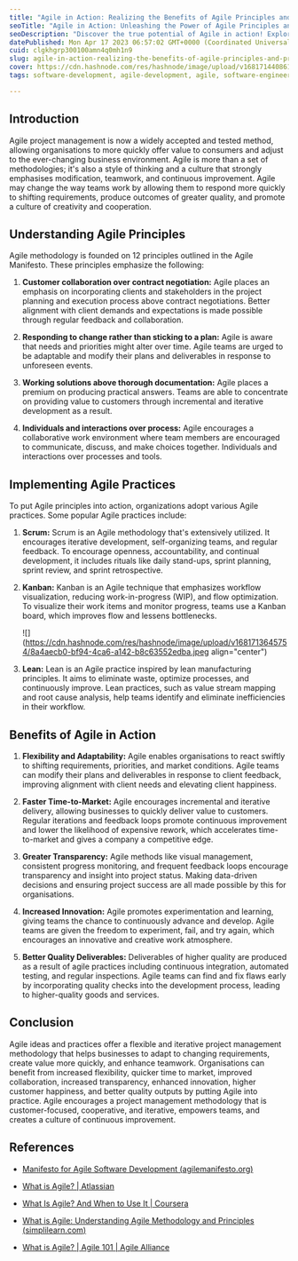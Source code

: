 ```yaml
---
title: "Agile in Action: Realizing the Benefits of Agile Principles and Practices"
seoTitle: "Agile in Action: Unleashing the Power of Agile Principles and benefits"
seoDescription: "Discover the true potential of Agile in action! Explore the key principles and practices that make Agile a powerful approach to project management."
datePublished: Mon Apr 17 2023 06:57:02 GMT+0000 (Coordinated Universal Time)
cuid: clgkhgrp300100amn4q0mh1n9
slug: agile-in-action-realizing-the-benefits-of-agile-principles-and-practices
cover: https://cdn.hashnode.com/res/hashnode/image/upload/v1681714408611/c2f7a1d7-6756-4d1e-a955-1e322c95e971.png
tags: software-development, agile-development, agile, software-engineering, wemakedevs

---
```


## Introduction

Agile project management is now a widely accepted and tested method, allowing organisations to more quickly offer value to consumers and adjust to the ever-changing business environment. Agile is more than a set of methodologies; it's also a style of thinking and a culture that strongly emphasises modification, teamwork, and continuous improvement. Agile may change the way teams work by allowing them to respond more quickly to shifting requirements, produce outcomes of greater quality, and promote a culture of creativity and cooperation.

## Understanding Agile Principles

Agile methodology is founded on 12 principles outlined in the Agile Manifesto. These principles emphasize the following:

1. **Customer collaboration over contract negotiation:** Agile places an emphasis on incorporating clients and stakeholders in the project planning and execution process above contract negotiations. Better alignment with client demands and expectations is made possible through regular feedback and collaboration.
    
2. **Responding to change rather than sticking to a plan:** Agile is aware that needs and priorities might alter over time. Agile teams are urged to be adaptable and modify their plans and deliverables in response to unforeseen events.
    
3. **Working solutions above thorough documentation:** Agile places a premium on producing practical answers. Teams are able to concentrate on providing value to customers through incremental and iterative development as a result.
    
4. **Individuals and interactions over process:** Agile encourages a collaborative work environment where team members are encouraged to communicate, discuss, and make choices together. Individuals and interactions over processes and tools.
    

## Implementing Agile Practices

To put Agile principles into action, organizations adopt various Agile practices. Some popular Agile practices include:

1. **Scrum:** Scrum is an Agile methodology that's extensively utilized. It encourages iterative development, self-organizing teams, and regular feedback. To encourage openness, accountability, and continual development, it includes rituals like daily stand-ups, sprint planning, sprint review, and sprint retrospective.
    
2. **Kanban:** Kanban is an Agile technique that emphasizes workflow visualization, reducing work-in-progress (WIP), and flow optimization. To visualize their work items and monitor progress, teams use a Kanban board, which improves flow and lessens bottlenecks.
    
    ![](https://cdn.hashnode.com/res/hashnode/image/upload/v1681713645754/8a4aecb0-bf94-4ca6-a142-b8c63552edba.jpeg align="center")
    
3. **Lean:** Lean is an Agile practice inspired by lean manufacturing principles. It aims to eliminate waste, optimize processes, and continuously improve. Lean practices, such as value stream mapping and root cause analysis, help teams identify and eliminate inefficiencies in their workflow.
    

## Benefits of Agile in Action

1. **Flexibility and Adaptability:** Agile enables organisations to react swiftly to shifting requirements, priorities, and market conditions. Agile teams can modify their plans and deliverables in response to client feedback, improving alignment with client needs and elevating client happiness.
    
2. **Faster Time-to-Market:** Agile encourages incremental and iterative delivery, allowing businesses to quickly deliver value to customers. Regular iterations and feedback loops promote continuous improvement and lower the likelihood of expensive rework, which accelerates time-to-market and gives a company a competitive edge.
    
3. **Greater Transparency:** Agile methods like visual management, consistent progress monitoring, and frequent feedback loops encourage transparency and insight into project status. Making data-driven decisions and ensuring project success are all made possible by this for organisations.
    
4. **Increased Innovation:** Agile promotes experimentation and learning, giving teams the chance to continuously advance and develop. Agile teams are given the freedom to experiment, fail, and try again, which encourages an innovative and creative work atmosphere.
    
5. **Better Quality Deliverables:** Deliverables of higher quality are produced as a result of agile practices including continuous integration, automated testing, and regular inspections. Agile teams can find and fix flaws early by incorporating quality checks into the development process, leading to higher-quality goods and services.
    

## Conclusion

Agile ideas and practices offer a flexible and iterative project management methodology that helps businesses to adapt to changing requirements, create value more quickly, and enhance teamwork. Organisations can benefit from increased flexibility, quicker time to market, improved collaboration, increased transparency, enhanced innovation, higher customer happiness, and better quality outputs by putting Agile into practice. Agile encourages a project management methodology that is customer-focused, cooperative, and iterative, empowers teams, and creates a culture of continuous improvement.

## References

* [Manifesto for Agile Software Development (](https://agilemanifesto.org/)[agilemanifesto.org](http://agilemanifesto.org)[)](https://agilemanifesto.org/)
    
* [What is Agile? | Atlassian](https://www.atlassian.com/agile)
    
* [What Is Agile? And When to Use It | Coursera](https://www.coursera.org/articles/what-is-agile-a-beginners-guide)
    
* [What is Agile: Understanding Agile Methodology and Principles (](https://www.simplilearn.com/tutorials/agile-scrum-tutorial/what-is-agile)[simplilearn.com](http://simplilearn.com)[)](https://www.simplilearn.com/tutorials/agile-scrum-tutorial/what-is-agile)
    
* [What is Agile? | Agile 101 | Agile Alliance](https://www.agilealliance.org/agile101/)